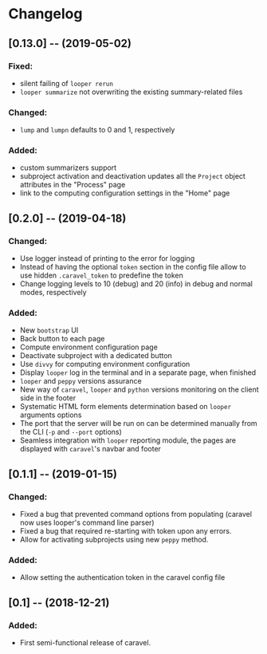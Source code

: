 # Changelog

## [0.13.0] -- (2019-05-02)

### Fixed:

  - silent failing of `looper rerun`
  - `looper summarize` not overwriting the existing summary-related files

### Changed: 

  - `lump` and `lumpn` defaults to 0 and 1, respectively
  
### Added:
  
  - custom summarizers support
  - subproject activation and deactivation updates all the `Project` object attributes in the "Process" page
  - link to the computing configuration settings in the "Home" page

## [0.2.0] -- (2019-04-18)

### Changed:

  - Use logger instead of printing to the error for logging
  - Instead of having the optional `token` section in the config file 
  allow to use hidden `.caravel_token` to predefine the token
  - Change logging levels to 10 (debug) and 20 (info) in debug and normal modes, respectively

### Added:

  - New `bootstrap` UI
  - Back button to each page
  - Compute environment configuration page
  - Deactivate subproject with a dedicated button
  - Use `divvy` for computing environment configuration
  - Display `looper` log in the terminal and in a separate page, when finished
  - `looper` and `peppy` versions assurance
  - New way of `caravel`, `looper` and `python` versions monitoring on the client side in the footer
  - Systematic HTML form elements determination based on `looper` arguments options
  - The port that the server will be run on can be determined manually from the CLI (`-p` and `--port` options)
  - Seamless integration with `looper` reporting module, the pages are displayed with `caravel`'s navbar and footer

## [0.1.1] -- (2019-01-15)

### Changed:

  - Fixed a bug that prevented command options from populating (caravel now uses looper's command line parser)
  - Fixed a bug that required re-starting with token upon any errors.
  - Allow for activating subprojects using new `peppy` method.
  
### Added:

  - Allow setting the authentication token in the caravel config file

## [0.1] -- (2018-12-21)

### Added:

  - First semi-functional release of caravel.

